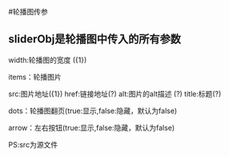 #轮播图传参
##  sliderObj是轮播图中传入的所有参数
<p>    width:轮播图的宽度 ({1})</p>
<p>    items：轮播图片</p>
      src:图片地址({1})    href:链接地址(?)   alt:图片的alt描述 (?)   title:标题(?)</p>
<p>    dots：轮播图翻页(true:显示,false:隐藏，默认为false)</p>
<p>    arrow：左右按钮(true:显示,false:隐藏，默认为false)</p>

PS:src为源文件
